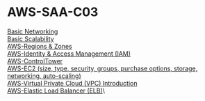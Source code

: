 # AWS-SAA-C03

[Basic Networking](./assets/md/000a-basic-networking.md)\
[Basic Scalability](./assets/md/000b-basic-scalability.md)\
[AWS-Regions & Zones](./assets/md/000c-regions-zones.md)\
[AWS-Identity & Access Management (IAM)](./assets/md/001-iam.md)\
[AWS-ControlTower](./assets/md/002-control-tower.md)\
[AWS-EC2 (size, type, security, groups, purchase options, storage, networking, auto-scaling)](./assets/md/003-ec2.md)\
[AWS-Virtual Private Cloud (VPC) Introduction](./assets/md/004-VPC-Introduction.md)\
[AWS-Elastic Load Balancer (ELB)](./assets/md/005-ElasticLoadBalancer.md)\
